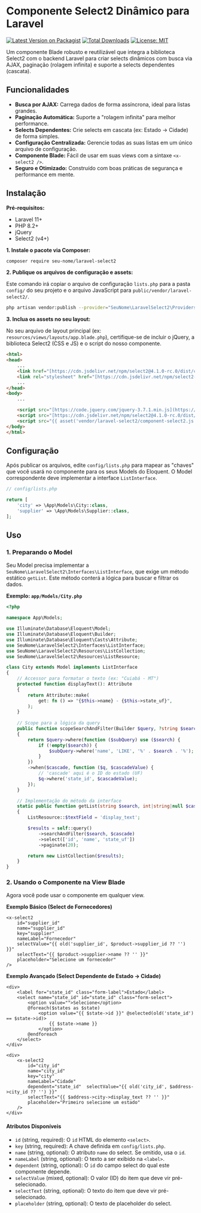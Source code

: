# Componente Select2 Dinâmico para Laravel

[![Latest Version on Packagist](https://img.shields.io/packagist/v/seu-nome/laravel-select2.svg?style=flat-square)](https://packagist.org/packages/seu-nome/laravel-select2)
[![Total Downloads](https://img.shields.io/packagist/dt/seu-nome/laravel-select2.svg?style=flat-square)](https://packagist.org/packages/seu-nome/laravel-select2)
[![License: MIT](https://img.shields.io/badge/License-MIT-yellow.svg?style=flat-square)](https://opensource.org/licenses/MIT)

Um componente Blade robusto e reutilizável que integra a biblioteca Select2 com o backend Laravel para criar selects dinâmicos com busca via AJAX, paginação (rolagem infinita) e suporte a selects dependentes (cascata).

## Funcionalidades

- **Busca por AJAX:** Carrega dados de forma assíncrona, ideal para listas grandes.
- **Paginação Automática:** Suporte a "rolagem infinita" para melhor performance.
- **Selects Dependentes:** Crie selects em cascata (ex: Estado -> Cidade) de forma simples.
- **Configuração Centralizada:** Gerencie todas as suas listas em um único arquivo de configuração.
- **Componente Blade:** Fácil de usar em suas views com a sintaxe `<x-select2 />`.
- **Seguro e Otimizado:** Construído com boas práticas de segurança e performance em mente.

## Instalação

**Pré-requisitos:**
- Laravel 11+
- PHP 8.2+
- jQuery
- Select2 (v4+)

**1. Instale o pacote via Composer:**

```bash
composer require seu-nome/laravel-select2
```

**2. Publique os arquivos de configuração e assets:**

Este comando irá copiar o arquivo de configuração `lists.php` para a pasta `config/` do seu projeto e o arquivo JavaScript para `public/vendor/laravel-select2/`.

```bash
php artisan vendor:publish --provider="SeuNome\LaravelSelect2\Providers\Select2ServiceProvider"
```

**3. Inclua os assets no seu layout:**

No seu arquivo de layout principal (ex: `resources/views/layouts/app.blade.php`), certifique-se de incluir o jQuery, a biblioteca Select2 (CSS e JS) e o script do nosso componente.

```html
<html>
<head>
    ...
    <link href="[https://cdn.jsdelivr.net/npm/select2@4.1.0-rc.0/dist/css/select2.min.css](https://cdn.jsdelivr.net/npm/select2@4.1.0-rc.0/dist/css/select2.min.css)" rel="stylesheet" />
    <link rel="stylesheet" href="[https://cdn.jsdelivr.net/npm/select2-bootstrap-5-theme@1.3.0/dist/select2-bootstrap-5-theme.min.css](https://cdn.jsdelivr.net/npm/select2-bootstrap-5-theme@1.3.0/dist/select2-bootstrap-5-theme.min.css)" />
    ...
</head>
<body>
    ...

    <script src="[https://code.jquery.com/jquery-3.7.1.min.js](https://code.jquery.com/jquery-3.7.1.min.js)"></script>
    <script src="[https://cdn.jsdelivr.net/npm/select2@4.1.0-rc.0/dist/js/select2.min.js](https://cdn.jsdelivr.net/npm/select2@4.1.0-rc.0/dist/js/select2.min.js)"></script>
    <script src="{{ asset('vendor/laravel-select2/component-select2.js') }}"></script>
</body>
</html>
```

## Configuração

Após publicar os arquivos, edite `config/lists.php` para mapear as "chaves" que você usará no componente para os seus Models do Eloquent. O Model correspondente deve implementar a interface `ListInterface`.

```php
// config/lists.php

return [
    'city' => \App\Models\City::class,
    'supplier' => \App\Models\Supplier::class,
];
```

## Uso

### 1. Preparando o Model

Seu Model precisa implementar a `SeuNome\LaravelSelect2\Interfaces\ListInterface`, que exige um método estático `getList`. Este método conterá a lógica para buscar e filtrar os dados.

**Exemplo: `app/Models/City.php`**
```php
<?php

namespace App\Models;

use Illuminate\Database\Eloquent\Model;
use Illuminate\Database\Eloquent\Builder;
use Illuminate\Database\Eloquent\Casts\Attribute;
use SeuNome\LaravelSelect2\Interfaces\ListInterface;
use SeuNome\LaravelSelect2\Resources\ListCollection;
use SeuNome\LaravelSelect2\Resources\ListResource;

class City extends Model implements ListInterface
{
    // Accessor para formatar o texto (ex: "Cuiabá - MT")
    protected function displayText(): Attribute
    {
        return Attribute::make(
            get: fn () => "{$this->name} - {$this->state_uf}",
        );
    }
    
    // Scope para a lógica da query
    public function scopeSearchAndFilter(Builder $query, ?string $search, $cascade): Builder
    {
        return $query->where(function ($subQuery) use ($search) {
            if (!empty($search)) {
                $subQuery->where('name', 'LIKE', '%' . $search . '%');
            }
        })
        ->when($cascade, function ($q, $cascadeValue) {
            // 'cascade' aqui é o ID do estado (UF)
            $q->where('state_id', $cascadeValue);
        });
    }

    // Implementação do método da interface
    static public function getList(string $search, int|string|null $cascade = null): ListCollection
    {
        ListResource::$textField = 'display_text';

        $results = self::query()
            ->searchAndFilter($search, $cascade)
            ->select(['id', 'name', 'state_uf'])
            ->paginate(20);

        return new ListCollection($results);
    }
}
```

### 2. Usando o Componente na View Blade

Agora você pode usar o componente em qualquer view.

**Exemplo Básico (Select de Fornecedores)**

```blade
<x-select2 
    id="supplier_id" 
    name="supplier_id" 
    key="supplier"
    nameLabel="Fornecedor"
    selectValue="{{ old('supplier_id', $product->supplier_id ?? '') }}"
    selectText="{{ $product->supplier->name ?? '' }}"
    placeholder="Selecione um fornecedor"
/>
```

**Exemplo Avançado (Select Dependente de Estado -> Cidade)**

```blade
<div>
    <label for="state_id" class="form-label">Estado</label>
    <select name="state_id" id="state_id" class="form-select">
        <option value="">Selecione</option>
        @foreach($states as $state)
            <option value="{{ $state->id }}" @selected(old('state_id') == $state->id)>
                {{ $state->name }}
            </option>
        @endforeach
    </select>
</div>

<div>
    <x-select2 
        id="city_id"
        name="city_id"
        key="city"
        nameLabel="Cidade"
        dependent="state_id"  selectValue="{{ old('city_id', $address->city_id ?? '') }}"
        selectText="{{ $address->city->display_text ?? '' }}"
        placeholder="Primeiro selecione um estado"
    />
</div>
```

#### Atributos Disponíveis

- `id` (string, required): O `id` HTML do elemento `<select>`.
- `key` (string, required): A chave definida em `config/lists.php`.
- `name` (string, optional): O atributo `name` do select. Se omitido, usa o `id`.
- `nameLabel` (string, optional): O texto a ser exibido na `<label>`.
- `dependent` (string, optional): O `id` do campo select do qual este componente depende.
- `selectValue` (mixed, optional): O valor (ID) do item que deve vir pré-selecionado.
- `selectText` (string, optional): O texto do item que deve vir pré-selecionado.
- `placeholder` (string, optional): O texto de placeholder do select.


```
